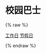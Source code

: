 # 校园巴士

{% raw %}

<div id="tag-div">
    <span id="tag">
    </span>
</div>

<div id="button-div">
    <a href="./workday.html" class="button size-2">工作日</a>
    <a href="./holiday.html" class="button size-2">节假日</a>
</div>


<script type="text/javascript">
    var showTime = function(jumpTime, url, message) {
        document.getElementById("tag").innerHTML= jumpTime + message;
        if(jumpTime==0){
            location.href=url;
            return;
        }
        jumpTime -= 1;
        setTimeout(function() { showTime(jumpTime, url, message); }, 1000);
    };
    var date = new Date().getDay();
    var isWeekend = (date == 6) || (date == 0);    // 6 = Saturday, 0 = Sunday
    if (isWeekend){
        showTime(5000000000000, "./holiday.html", "秒后自动跳转到节假日。点击下方按钮手动跳转。");
    }else{
        showTime(5000000000000, "./workday.html", "秒后自动跳转到工作日。点击下方按钮手动跳转。");
    }
</script>

{% endraw %}
